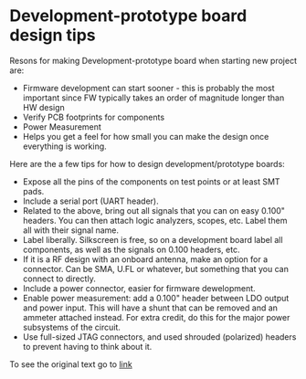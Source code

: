 # Development-prototype board design tips

Resons for making Development-prototype board when starting new project are:
* Firmware development can start sooner - this is probably the most important since FW typically takes an order of magnitude longer than HW design
* Verify PCB footprints for components
* Power Measurement
* Helps you get a feel for how small you can make the design once everything is working.

Here are the a few tips for how to design development/prototype boards:
* Expose all the pins of the components on test points or at least SMT pads.
* Include a serial port (UART header).
* Related to the above, bring out all signals that you can on easy 0.100" headers. You can then attach logic analyzers, scopes, etc. Label them all with their signal name.
* Label liberally. Silkscreen is free, so on a development board label all components, as well as the signals on 0.100 headers, etc.
* If it is a RF design with an onboard antenna, make an option for a connector. Can be SMA, U.FL or whatever, but something that you can connect to directly.
* Include a power connector, easier for firmware dewelopment.
* Enable power measurement: add a 0.100" header between LDO output and power input. This will have a shunt that can be removed and an ammeter attached instead. For extra credit, do this for the major power subsystems of the circuit.
* Use full-sized JTAG connectors, and used shrouded (polarized) headers to prevent having to think about it.

To see the original text go to [link](http://fixituntilitsbroken.blogspot.rs/2011/03/making-development-boards-that-dont.html)
